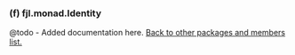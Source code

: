 ### (f) fjl.monad.Identity
@todo - Added documentation here.
[Back to other packages and members list.](#other-packages-and-members)
